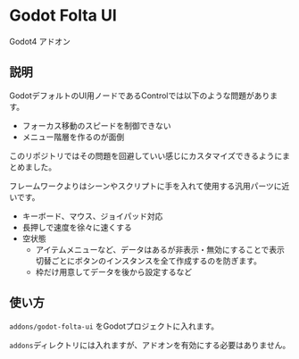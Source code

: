 # Godot Folta UI

Godot4 アドオン

## 説明

GodotデフォルトのUI用ノードであるControlでは以下のような問題があります。
- フォーカス移動のスピードを制御できない
- メニュー階層を作るのが面倒

このリポジトリではその問題を回避していい感じにカスタマイズできるようにまとめました。

フレームワークよりはシーンやスクリプトに手を入れて使用する汎用パーツに近いです。

- キーボード、マウス、ジョイパッド対応
- 長押しで速度を徐々に速くする
- 空状態
  - アイテムメニューなど、データはあるが非表示・無効にすることで表示切替ごとにボタンのインスタンスを全て作成するのを防ぎます。
  - 枠だけ用意してデータを後から設定するなど

## 使い方
`addons/godot-folta-ui` をGodotプロジェクトに入れます。

`addons`ディレクトリには入れますが、アドオンを有効にする必要はありません。

